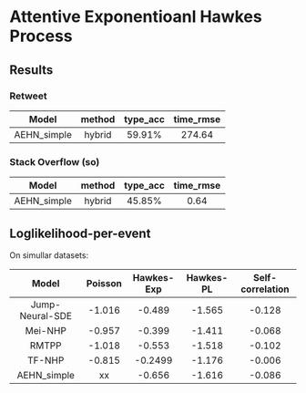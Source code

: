 # Attentive Exponentioanl Hawkes Process


## Results

### Retweet
| Model | method | type_acc | time_rmse |
| :----:| :-----: | :------: | :-------: |
| AEHN_simple |	hybrid|  59.91% | 274.64 |


### Stack Overflow (so)
| Model | method | type_acc | time_rmse |
| :----:| :-----: | :------: | :-------: |
| AEHN_simple |   hybrid  | 45.85%   |   0.64    |



## Loglikelihood-per-event
On simullar datasets:

| Model | Poisson | Hawkes-Exp | Hawkes-PL | Self-correlation |
| :--------: | :----------: | :--------: | :----------: | :--------: |
| Jump-Neural-SDE | -1.016 | -0.489 | -1.565 | -0.128 |
| Mei-NHP | -0.957 | -0.399 | -1.411 | -0.068|
| RMTPP | -1.018 | -0.553 | -1.518 | -0.102 |
| TF-NHP | -0.815 | -0.2499 | -1.176 | -0.006|
| AEHN_simple | xx | -0.656 | -1.616 | -0.086 |

